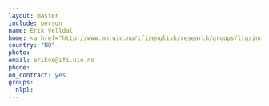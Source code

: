```yaml
---
layout: master
include: person
name: Erik Velldal
home: <a href="http://www.mn.uio.no/ifi/english/research/groups/ltg/index.html">UIO, LTG</a>
country: "NO"
photo:
email: erikve@ifi.uio.no
phone:
on_contract: yes
groups:
  nlpl:
---
```

